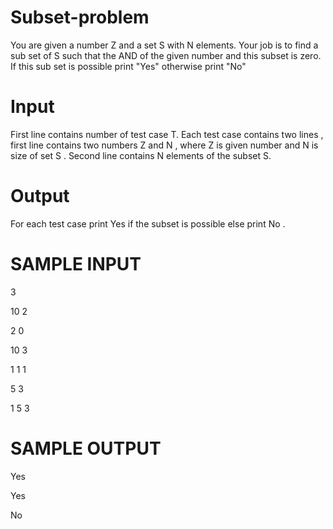 # Subset-problem
You are given a number Z and a set S with N elements. Your job is to find a sub set of S such that the AND of the given number and this subset is zero. If this sub set is possible print "Yes" otherwise print "No"

# Input
First line contains number of test case T. Each test case contains two lines , first line contains two numbers Z and N , where Z is given number and N is size of set S . Second line contains N elements of the subset S.

# Output
For each test case print Yes if the subset is possible else print No .

# SAMPLE INPUT 

3

10 2

2 0

10 3

1 1 1

5 3

1 5 3

# SAMPLE OUTPUT 

Yes

Yes

No
